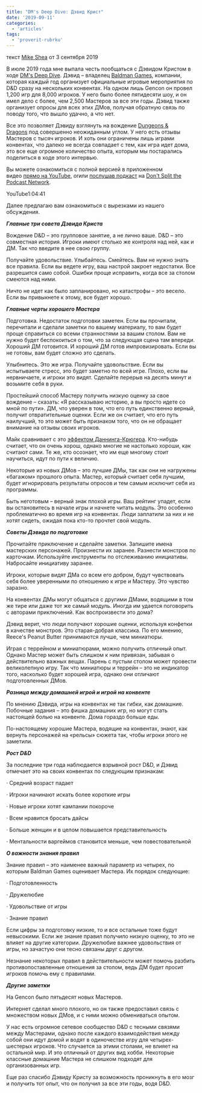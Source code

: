 ```yaml
---
title: "DM's Deep Dive: Дэвид Крист"
date: '2019-09-11'
categories:
  - 'articles'
tags:
  - 'proverit-rubrku'
---
```


текст [Mike Shea](https://vk.com/away.php?to=http%3A%2F%2Fmikeshea.net%2FAbout_Mike_Shea.html&cc_key=) от 3 сентября 2019

В июле 2019 года мне выпала честь пообщаться с Дэвидом Кристом в ходе [DM's Deep Dive](https://vk.com/away.php?to=https%3A%2F%2Fdontsplitthepodcastnetwork.com%2Fdms-deep-dive%2F&cc_key=). Дэвид – владелец [Baldman Games](https://vk.com/away.php?to=http%3A%2F%2Fbaldmangames.com%2F&cc_key=), компании, которая каждый год организует официальные игровые мероприятия по D&D сразу на нескольких конвентах. На одном лишь Gencon он провел 1,200 игр для 8,000 игроков. У него было более пятидесяти шоу, и он имел дело с более, чем 2,500 Мастеров за все эти годы. Дэвид также организует опросы для всех этих ДМов, получая обратную связь по поводу того, что вышло удачно, а что нет.

Все это позволяет Дэвиду взглянуть на вождение [Dungeons & Dragons](https://vk.com/away.php?to=https%3A%2F%2Famzn.to%2F2ZGKa05&cc_key=) под совершенно неожиданным углом. У него есть отзывы Мастеров с тысяч игроков. И хоть они ограничены лишь играми конвентах, что далеко не всегда совпадает с тем, как игра идет дома, это все еще огромное количество опыта, которым мы постарались поделиться в ходе этого интервью.

Вы можете ознакомиться с полной версией в приложенном видео [прямо на YouTube](https://vk.com/away.php?to=https%3A%2F%2Fwww.youtube.com%2Fwatch%3Fv%3D2yZx8WjcNTA&cc_key=), orили [послушав подкаст](https://vk.com/away.php?to=https%3A%2F%2Fdontsplitthepodcastnetwork.com%2Fdms-deep-dive%2F&cc_key=) на [Don't Split the Podcast Network](https://vk.com/away.php?to=https%3A%2F%2Fdontsplitthepodcastnetwork.com%2F&cc_key=).

YouTube1:04:41

Далее предлагаю вам ознакомиться с вырезками из нашего обсуждения.

**_Главные три совета Дэвида Криста_**

Вождение D&D – это групповое занятие, а не лично ваше. D&D – это совместная история. Игроки имеют столько же контроля над ней, как и ДМ. Так что введите в нее свою группу.

Получайте удовольствие. Улыбайтесь. Смейтесь. Вам не нужно знать все правила. Если вы ведете игру, ваш настрой закроет недостатки. Все разрешится само собой. Ошибки проще исправить, когда все за столом смеются над ними.

Ничто не идет как было запланировано, но катастрофы – это весело. Если вы привыкнете к этому, все будет хорошо.

**_Главные черты хорошего Мастера_**

Подготовка. Недостаток подготовки заметен. Если вы прочитали, перечитали и сделали заметки по вашему материалу, то вам будет проще справиться со всеми странностями за вашим столом. Вам не нужно будет беспокоиться о том, что за следующая сцена там впереди. Хороший ДМ готовится. И хороший ДМ готов импровизировать. Если вы не готовы, вам будет сложно это сделать.

Улыбнитесь. Это же игра. Получайте удовольствие. Если вы испытываете стресс, это будет заметно по всей игре. Плохо, если вы нервничаете, и игроки это видят. Сделайте перерыв на десять минут и возьмите себя в руки.

Простейший способ Мастеру получить низкую оценку за свое вождение – сказать: «Я рассказываю историю, а вы просто идете со мной по пути». ДМ, что уверен в том, что его путь единственно верный, получит отвратительные оценки. Если же он считает, что его путь наилучший, то это может быть признаком того, что он не обращает внимание на отзывы своих игроков.

Майк сравнивает с это [эффектом Даннинга-Крюгера](https://vk.com/away.php?to=https%3A%2F%2Fen.wikipedia.org%2Fwiki%2FDunningKruger_effect&cc_key=). Кто-нибудь считает, что он очень хорош, однако многие не настолько хороши, как считают сами. Те же, кто осознает, что им еще многому стоит научиться, идут по пути к величию.

Некоторые из новых ДМов – это лучшие ДМы, так как они не нагружены «багажом» прошлого опыта. Мастер, который считает себя лучшим, будет игнорировать результаты опросов и тем самым исключит себя из программы.

Быть неготовым – верный знак плохой игры. Ваш рейтинг упадет, если вы остановитесь в начале игры и начнете читать модуль. Это особенно проблематично во время игр на конвентах. Люди заплатили за них и не хотят сидеть, ожидая пока кто-то прочтет свой модуль.

**_Советы Дэвида по подготовке_**

Прочитайте приключение и сделайте заметки. Запишите имена мастерских персонажей. Произнести их заранее. Разнести монстров по карточкам. Используйте инструменты по отслеживанию инициативы. Набросайте инициативу заранее.

Игроки, которые видят ДМа со всем его добром, будут чувствовать себя более уверенными по отношению к игре и Мастеру. Это чувство заразно.

На конвентах ДМы могут общаться с другими ДМами, водящими в том же тире или даже тот же самый модуль. Иногда им удается поговорить с авторами приключений. Как воспроизвести это дома?

Дэвид верит, что люди получают хорошие оценки, используя конфетки в качестве монстров. Это старая-добрая классика. По его мнению, Reece's Peanut Butter принимаются лучше, чем миниатюры.

Играя с террейном и миниатюрами, можно получить отличный опыт. Однако Мастер может быть слишком к ним привязан, забывая о действительно важных вещах. Парень с пустым столом может провести великолепную игру. Так что миниатюры и террейн – это не индикатор того, насколько будет хорошей игра, однако они отличают подготовленных ДМов.

**_Разница между домашней игрой и игрой на конвенте_**

По мнению Дэвида, игры на конвентах не так гибки, как домашние. Побочные задания – это фишка домашних игр, но могут стать настоящей болью на конвенте. Дома гораздо больше еды.

По-настоящему хорошие Мастера, водящие на конвентах, знают, как вернуть персонажей на «рельсы» сюжета так, чтобы игроки этого не заметили.

**_Рост D&D_**

За последние три года наблюдается взрывной рост D&D, и Дэвид отмечает это на своих конвентах по следующим признакам:

· Средний возраст падает

· Игроки начинают искать более короткие игры

· Новые игроки хотят кампании покороче

· Всем нравится бросать дайсы

· Больше женщин и в целом повышается представительность

· Ментальности варгеймов становится меньше, чем повестовательной

**_О важности знания правил_**

Знание правил – это наименее важный параметр из четырех, по которым Baldman Games оценивает Мастера. Их порядок следующие:

· Подготовленность

· Дружелюбие

· Удовольствие от игры

· Знание правил

Если цифры за подготовку низкие, то и все остальные тоже будут невысокими. Если же знание правил получило низкую оценку, то это не влияет на другие категории. Дружелюбие важнее удовольствия от игры, но зачастую они тесно связаны друг с другом.

Незнание некоторых правил в действительности может помочь разбить противопоставленные отношения за столом, ведь ДМ будет просит игроков помочь ему с правилами.

**_Другие заметки_**

На Gencon было пятьдесят новых Мастеров.

Интернет сделал много плохого, но он также предоставил связь с множеством новых ДМов, и с ними можно обмениваться опытом.

У нас есть огромное сетевое сообщество D&D с тесными связями между Мастерами, однако после каждого взаимодействия между собой они идут домой и водят в одиночестве игру для четырех-шестерых игроков. Что случается за этими столами, не влияет на остальной мир. И это отличный от других вид хобби. Некоторые классные домашние Мастера не слишком подходят для организованных игр.

Еще раз спасибо Дэвиду Кристу за возможность проникнуть в его мозг и получить тот опыт, что он получил за все эти годы, водя D&D.
